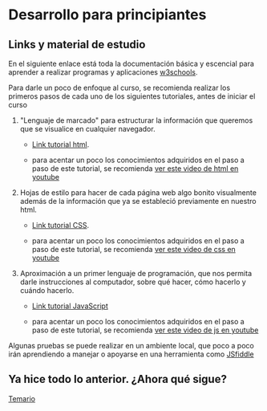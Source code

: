 # Desarrollo para principiantes

## Links y material de estudio

En el siguiente enlace está toda la documentación básica y escencial para aprender a realizar programas y aplicaciones
[w3schools](https://www.w3schools.com/).

Para darle un poco de enfoque al curso, se recomienda realizar los primeros pasos de cada uno de los siguientes tutoriales, antes de iniciar el curso

1. "Lenguaje de marcado" para estructurar la información que queremos que se visualice en cualquier navegador.

    - [Link tutorial html](https://www.w3schools.com/html/html_intro.asp).

    - para acentar un poco los conocimientos adquiridos en el paso a paso de este tutorial, se recomienda [ver este video de html en youtube](https://youtu.be/kUMe1FH4CHE?t=216)

2. Hojas de estilo para hacer de cada página web algo bonito visualmente además de la información que ya se estableció previamente en nuestro html.

    - [Link tutorial CSS](https://www.w3schools.com/css/css_intro.asp).

    - para acentar un poco los conocimientos adquiridos en el paso a paso de este tutorial, se recomienda [ver este video de css en youtube](https://www.youtube.com/watch?v=OXGznpKZ_sA)

3. Aproximación a un primer lenguaje de programación, que nos permita darle instrucciones al computador, sobre qué hacer, cómo hacerlo y cuándo hacerlo.

    - [Link tutorial JavaScript](https://www.w3schools.com/js/js_intro.asp)

    - para acentar un poco los conocimientos adquiridos en el paso a paso de este tutorial, se recomienda [ver este video de js en youtube](https://www.youtube.com/watch?v=PkZNo7MFNFg)

Algunas pruebas se puede realizar en un ambiente local, que poco a poco irán aprendiendo a manejar o apoyarse en una herramienta como [JSfiddle](https://jsfiddle.net/)

## Ya hice todo lo anterior. ¿Ahora qué sigue?

[Temario](./temario.md)
